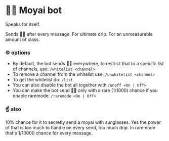 # 🗿🍷 Moyai bot
Speaks for itself.

Sends 🗿🍷 after every message. For ultimate drip. For an unmeasurable amount of class.

### ⚙️ options
- By default, the bot sends 🗿🍷 everywhere, to restrict that to a speicifc list of channels, use:
``/whitelist <channel>``<br>
- To remove a channel from the whitelist use: ``/unwhitelist <channel>``<br>
- To get the whitelist do: ``/list``<br>
- You can also disable the bot all together with ``/onoff <On | Off>``
- You can make the bot send 🗿🍷 only with a rare (1/1000) chance if you enable raremode: ``/raremode <On | Off>``

### ☝ also
10% chance for it to secretly send a moyai with sunglasses. Yes the power of that is too much to handle on every send, too much drip. In raremode that's 1/10000 chance for every message.